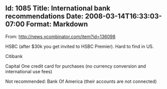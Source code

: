 Id: 1085
Title: International bank recommendations
Date: 2008-03-14T16:33:03-07:00
Format: Markdown
--------------
From: http://news.ycombinator.com/item?id=136098

HSBC (after \$30k you get invited to HSBC Premier). Hard to find in US.

Citibank

Capital One credit card for purchases (no currency conversion and
international use fees)

Not recommended: Bank Of America (their accounts are not connected)
